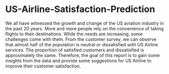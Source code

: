 # US-Airline-Satisfaction-Prediction
We all have witnessed the growth and change of the US aviation industry in the past 20 years. More and more people rely on the convenience of taking flights to their destinations. While the needs are increasing, some challenges come with them. 
From the customer survey, we can observe that almost half of the population is neutral or dissatisfied with US Airline services. The proportion of satisfied customers and dissatisfied is approximately the same. Therefore, the goal of this report is to gain some insights from the data and provide some suggestions for US Airline to improve their customer satisfaction.
